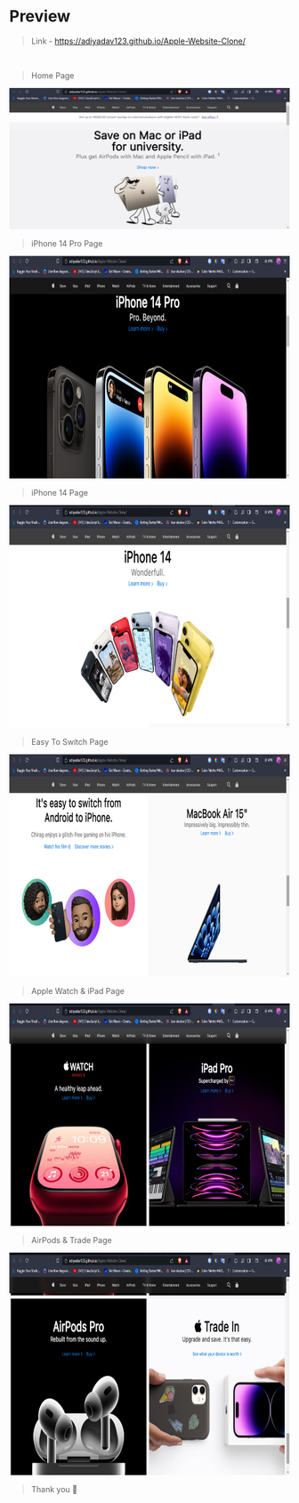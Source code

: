 # Preview
> Link - https://adiyadav123.github.io/Apple-Website-Clone/
<br> 

> Home Page
<img src="./assets/readme/first_page.png" width="auto" height="auto">

> iPhone 14 Pro Page

<img src="./assets/readme/second_page.png" width="100%" height="400px">

> iPhone 14 Page

<img src="./assets/readme/third_page.png" width="100%" height="400px">

> Easy To Switch Page

<img src="./assets/readme/fourth_page.png" width="100%" height="400px">

> Apple Watch & iPad Page

<img src="./assets/readme/fifth_page.png" width="100%" height="400px">

> AirPods & Trade Page

<img src="./assets/readme/sixth_page.png" width="100%" height="400px">

> Thank you 🍪
